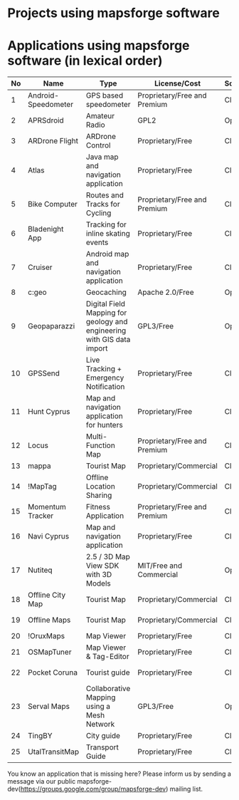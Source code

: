 # Projects using mapsforge software

# Applications using mapsforge software (in lexical order)

|**No**|**Name**|**Type**|**License/Cost**|**Sources**|**URL**|
|------|--------|--------|----------------|-----------|-------|
| 1 | Android-Speedometer | GPS based speedometer | Proprietary/Free and Premium | Closed | https://play.google.com/store/apps/details?id=de.meditgbr.android.tacho |
| 2 | APRSdroid | Amateur Radio | GPL2 | Open | http://aprsdroid.org/ |
| 3 | ARDrone Flight | ARDrone Control | Proprietary/Free | Closed | https://play.google.com/store/apps/details?id=meavydev.ARDrone |
| 4 | Atlas | Java map and navigation application | Proprietary/Free | Closed | http://wiki.openstreetmap.org/wiki/Atlas_(navigation_application) |
| 5 | Bike Computer | Routes and Tracks for Cycling | Proprietary/Free and Premium | Closed | https://play.google.com/store/apps/details?id=de.rooehler.bikecomputer |
| 6 | Bladenight App | Tracking for inline skating events | Proprietary/Free | Closed | https://play.google.com/store/apps/details?id=fr.ocroquette.bladenight |
| 7 | Cruiser | Android map and navigation application | Proprietary/Free | Closed | http://wiki.openstreetmap.org/wiki/Cruiser |
| 8 | c:geo | Geocaching | Apache 2.0/Free | Open | https://github.com/cgeo/ |
| 9 | Geopaparazzi| Digital Field Mapping for geology and engineering with GIS data import | GPL3/Free | Open | http://www.geopaparazzi.eu |
| 10 | GPSSend | Live Tracking + Emergency Notification | Proprietary/Free | Closed | https://play.google.com/store/apps/details?id=com.tinkerpete.gps |
| 11 | Hunt Cyprus | Map and navigation application for hunters | Proprietary/Free | Closed | https://play.google.com/store/apps/details?id=gr.talent.cyprusHunt |
| 12 | Locus | Multi-Function Map | Proprietary/Free and Premium | Closed | http://www.locusmap.eu/ |
| 13 | mappa | Tourist Map | Proprietary/Commercial | Closed | http://mynativeguide.com/ |
| 14 | !MapTag | Offline Location Sharing | Proprietary/Commercial | Closed | http://www.rockethub.com/projects/9335-maptag |
| 15 | Momentum Tracker | Fitness Application | Proprietary/Free and Premium | Closed | https://play.google.com/store/apps/details?id=com.momentum_tracker.android |
| 16 | Navi Cyprus | Map and navigation application | Proprietary/Free | Closed | https://play.google.com/store/apps/details?id=gr.talent.cyprus.navi |
| 17 | Nutiteq | 2.5 / 3D Map View SDK with 3D Models | MIT/Free and Commercial | Open | https://github.com/nutiteq/hellomap3d |
| 18 | Offline City Map | Tourist Map | Proprietary/Commercial | Closed | http://topobyte.de/ |
| 19 | Offline Maps | Tourist Map | Proprietary/Commercial | Closed | https://play.google.com/store/apps/developer?id=applantation.com |
| 20 | !OruxMaps | Map Viewer | Proprietary/Free | Closed | http://www.oruxmaps.com/ |
| 21 | OSMapTuner | Map Viewer & Tag-Editor | Proprietary/Free | Closed | http://osmaptuner.salzburgresearch.at/ |
| 22 | Pocket Coruna | Tourist guide | Proprietary/Free | Closed | https://play.google.com/store/apps/details?id=com.dolphinziyo.corunaentubolsillo&hl=en |
| 23 | Serval Maps | Collaborative Mapping using a Mesh Network | GPL3/Free | Open | http://developer.servalproject.org/dokuwiki/doku.php?id=content:servalmaps:main_page |
| 24 | TingBY | City guide | Proprietary/Free | Closed | http://ting.by/ |
| 25 | UtalTransitMap | Transport Guide | Proprietary/Free | Closed | https://play.google.com/store/apps/details?id=com.mdmitry1973.utahtransitmap&hl=en |


You know an application that is missing here? Please inform us by sending a message via our public mapsforge-dev(https://groups.google.com/group/mapsforge-dev) mailing list.